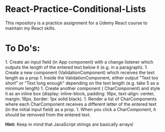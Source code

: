 # React-Practice-Conditional-Lists
This repository is a practice assignment for a Udemy React course to maintain my React skills.

<h1>To Do's:</h1>
1. Create an input field (in App component) with a change listener which outputs the length of the entered text below it (e.g. in a paragraph).
1. Create a new component (ValidationComponent) which receives the text length as a prop
1. Inside the ValidationComponent, either output "Text too short" or "Text long enough" depending on the text length (e.g. take 5 as a minimum length)
1. Create another component ( CharComponent) and style it as an inline box (display: inline-block, padding: 16px, text-align: center, margin: 16px, border: 1px solid black).
1. Render a list of CharComponents where each CharComponent receives a different letter of the entered text (in the initial input field) as a prop.
1. When you click a CharComponent, it should be removed from the entered text.

**Hint:** Keep in mind that JavaScript strings are basically arrays!
